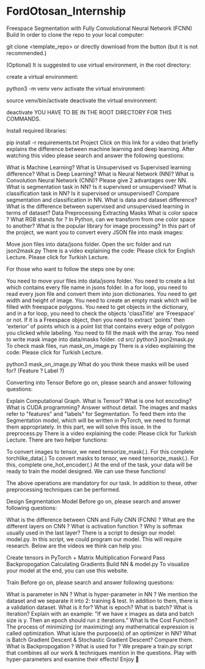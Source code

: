 # FordOtosan_Internship
Freespace Segmentation with Fully Convolutional Neural Network (FCNN)
Build
In order to clone the repo to your local computer:

 git clone <template_repo>
or directly download from the button (but it is not recommended.)

(Optional) It is suggested to use virtual environment, in the root directory:

create a virtual environment:

python3 -m venv venv
activate the virtual environment:

source venv/bin/activate
deactivate the virtual environment:

deactivate
YOU HAVE TO BE IN THE ROOT DIRECTORY FOR THIS COMMANDS.

Install required libraries:

 pip install -r requirements.txt
Project
Click on this link for a video that briefly explains the difference between machine learning and deep learning. After watching this video please search and answer the following questions:

What is Machine Learning?
What is Unsupervised vs Supervised learning difference?
What is Deep Learning?
What is Neural Network (NN)?
What is Convolution Neural Network (CNN)? Please give 2 advantages over NN.
What is segmentation task in NN? Is it supervised or unsupervised?
What is classification task in NN? Is it supervised or unsupervised?
Compare segmentation and classification in NN.
What is data and dataset difference?
What is the difference between supervised and unsupervised learning in terms of dataset?
Data Preprocessing
Extracting Masks
What is color space ?
What RGB stands for ?
In Python, can we transform from one color space to another?
What is the popular library for image processing?
In this part of the project, we want you to convert every JSON file into mask images:

Move json files into data/jsons folder.
Open the src folder and run json2mask.py There is a video explaining the code: Please click for English Lecture. Please click for Turkish Lecture.

For those who want to follow the steps one by one:

You need to move your files into data/jsons folder.
You need to create a list which contains every file name in jsons folder.
In a for loop, you need to read every json file and convert them into json dictionaries.
You need to get width and height of image.
You need to create an empty mask which will be filled with freespace polygons.
You need to get objects in the dictionary, and in a for loop, you need to check the objects 'classTitle' are 'Freespace' or not.
If it is a Freespace object, then you need to extract 'points' then 'exterior' of points which is a point list that contains every edge of polygon you clicked while labeling.
You need to fill the mask with the array.
You need to write mask image into data/masks folder.
cd src/
python3 json2mask.py
To check mask files, run mask_on_image.py There is a video explaining the code: Please click for Turkish Lecture.

python3 mask_on_image.py
What do you think these masks will be used for? (Feature ? Label ?)

Converting into Tensor
Before go on, please search and answer following questions:

Explain Computational Graph.
What is Tensor?
What is one hot encoding?
What is CUDA programming? Answer without detail.
The images and masks refer to "features" and "labels" for Segmentation. To feed them into the Segmentation model, which will be written in PyTorch, we need to format them appropriately. In this part, we will solve this issue. In the preprocess.py There is a video explaining the code: Please click for Turkish Lecture. There are two helper functions:

To convert images to tensor, we need tensorize_mask(.). For this complete torchlike_data(.)
To convert masks to tensor, we need tensorize_mask(.). For this, complete one_hot_encoder(.)
At the end of the task, your data will be ready to train the model designed. We can use these functions!

The above operations are mandatory for our task. In addition to these, other preprocessing techniques can be performed.

Design Segmentation Model
Before go on, please search and answer following questions:

What is the difference between CNN and Fully CNN (FCNN) ?
What are the different layers on CNN ?
What is activation function ? Why is softmax usually used in the last layer?
There is a script to design our model: model.py. In this script, we could program our model. This will require research. Below are the videos we think can help you:

Create tensors in PyTorch + Matrix Multiplication
Forward Pass
Backpropogation
Calculating Gradients
Build NN & model.py
To visualize your model at the end, you can use this website.

Train
Before go on, please search and answer following questions:

What is parameter in NN ?
What is hyper-parameter in NN ?
We mention the dataset and we separate it into 2: training & test. In addition to them, there is a validation dataset. What is it for?
What is epoch?
What is batch?
What is iteration? Explain with an example: "If we have x images as data and batch size is y. Then an epoch should run z iterations."
What Is the Cost Function?
The process of minimizing (or maximizing) any mathematical expression is called optimization. What is/are the purpose(s) of an optimizer in NN?
What is Batch Gradient Descent & Stochastic Gradient Descent? Compare them.
What is Backpropogation ? What is used for ?
We prepare a train.py script that combines all our work & techniques mention in the questions. Play with hyper-parameters and examine their effects! Enjoy 🙂
